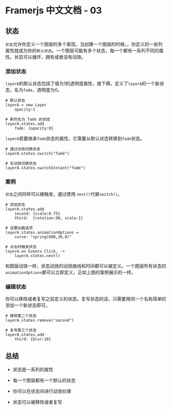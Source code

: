 
# Framerjs 中文文档 - 03

## 状态

`状态`允许你定义一个图层的多个表现。当创建一个图层的时候，，你定义的一些列属性就成为你的`默认状态`。一个图层可能有多个状态，每一个都有一系列不同的属性。状态可以循环，拥有或者没有动效。<!--more-->

### 添加状态

`layerA`的默认状态包括了值为1的透明度属性，接下俩，定义了`layerA`的一个新状态，名为`fade`，透明度为0。

	# 默认状态
	layerA = new Layer 
	    opacity:1
	
	# 新的名为 fade 的状态
	layerA.states.add
	    fade: {opacity:0}
	    
`layerA`若要继承`fade`状态的属性，它需要从默认状态转换到`fade`状态。

	# 通过动效切换状态
	layerA.states.switch("fade")
	
	# 无动效切换状态
	layerA.states.switchInstant("fade")
	
### 案例

`状态`之间同样可以被触发，通过使用 `next()`代替`switch()`。

	# 添加状态
	layerA.states.add 
	    second: {scale:0.75} 
	    third:  {rotation:90, scale:1} 
	
	# 设置动画选项
	layerA.states.animationOptions = 
	    curve: "spring(600,30,0)"
	
	# 点击时触发状态
	layerA.on Events.Click, -> 
	    layerA.states.next()
	    
和图层动效一样，状态动效的动效曲线和时间都可以被定义。一个图层所有状态的`animationOptions`都可以立即定义，正如上图的案例展示的一样。

### 编辑状态

你可以移除或者复写之前定义的状态。复写状态的话，只需要用同一个名称简单的添加一个新状态即可。

	# 移除第二个状态
	layerA.states.remove("second")
	
	# 复写第三个状态
	layerA.states.add
	    third: {blur:10}
	    
## 总结

- 状态是一系列的属性

- 每一个图层都有一个默认的状态

- 你可以在状态间进行动效处理

- 状态可以被移除或者复写









